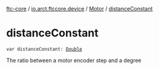 [ftc-core](../../index.md) / [io.arct.ftccore.device](../index.md) / [Motor](index.md) / [distanceConstant](./distance-constant.md)

# distanceConstant

`var distanceConstant: `[`Double`](https://kotlinlang.org/api/latest/jvm/stdlib/kotlin/-double/index.html)

The ratio between a motor encoder step and a degree

